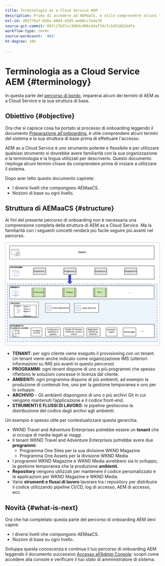 ```yaml
---
title: Terminologia as a Cloud Service AEM
description: Prima di accedere ad AEMaaCS, è utile comprendere alcuni termini del sistema e la sua struttura di base.
exl-id: d02776a7-836a-4894-a5d5-ae88cc7e4e76
source-git-commit: 097c17b37cc308dc906cd4af7dc7c5d51862bdfa
workflow-type: tm+mt
source-wordcount: '463'
ht-degree: 18%

---
```


# Terminologia as a Cloud Service AEM {#terminology}

In questa parte del [percorso di bordo,](overview.md) imparerai alcuni dei termini di AEM as a Cloud Service e la sua struttura di base.

## Obiettivo {#objective}

Ora che si capisce cosa ha portato al processo di onboarding leggendo il documento [Preparazione all&#39;onboarding,](preparation.md) è utile comprendere alcuni termini del sistema e la sua struttura di base prima di effettuare l&#39;accesso.

AEM as a Cloud Service è uno strumento potente e flessibile e per utilizzare qualsiasi strumento si dovrebbe avere familiarità con la sua organizzazione e la terminologia e la lingua utilizzati per descriverlo. Questo documento riepiloga alcuni termini chiave da comprendere prima di iniziare a utilizzare il sistema.

Dopo aver letto questo documento capirete:

* I diversi livelli che compongono AEMaaCS.
* Nozioni di base su ogni livello.

## Struttura di AEMaaCS {#structure}

Ai fini del presente percorso di onboarding non è necessaria una comprensione completa della struttura di AEM as a Cloud Service. Ma la familiarità con i seguenti concetti renderà più facile seguire più avanti nel percorso.

![Struttura di Cloud Manager](/help/journey-sites/quick-site/assets/cloud-manager-structure.png)

* **TENANT**: per ogni cliente viene eseguito il provisioning con un tenant. Un tenant viene anche indicato come organizzazione IMS (ulteriori informazioni su IMS più avanti in questo percorso)
* **PROGRAMMI**: ogni tenant dispone di uno o più programmi che spesso riflettono le soluzioni concesse in licenza dal cliente.
* **AMBIENTI**: ogni programma dispone di più ambienti, ad esempio la produzione di contenuti live, uno per la gestione temporanea e uno per lo sviluppo.
* **ARCHIVIO** - Gli ambienti dispongono di uno o più archivi Git in cui vengono mantenuti l’applicazione e il codice front-end.
* **STRUMENTI E FLUSSI DI LAVORO**: le pipeline gestiscono la distribuzione del codice dagli archivi agli ambienti.

Un esempio è spesso utile per contestualizzare questa gerarchia.

* WKND Travel and Adventure Enterprises potrebbe essere un **tenant** che si occupa di media legati ai viaggi.
* Il tenant WKND Travel and Adventure Enterprises potrebbe avere due **programmi**:
   * Programma One Sites per la sua divisione WKND Magazine
   * Programma One Assets per la divisione WKND Media
* I programmi WKND Magazine e WKND Media avrebbero sia lo sviluppo, la gestione temporanea che la produzione **ambienti**.
* **Repository** vengono utilizzati per mantenere il codice personalizzato e le applicazioni per WKND Magazine e WKND Media.
* Varie **strumenti e flussi di lavoro** lavorare tra i repository per distribuire il codice utilizzando pipeline CI/CD, log di accesso, AEM di accesso, ecc.

## Novità {#what-is-next}

Ora che hai completato questa parte del percorso di onboarding AEM devi capire:

* I diversi livelli che compongono AEMaaCS.
* Nozioni di base su ogni livello.

Sviluppa questa conoscenza e continua il tuo percorso di onboarding AEM leggendo il documento successivo [Accesso all’Admin Console](admin-console.md): scopri come accedere alla console e verificare il tuo stato di amministratore di sistema.
